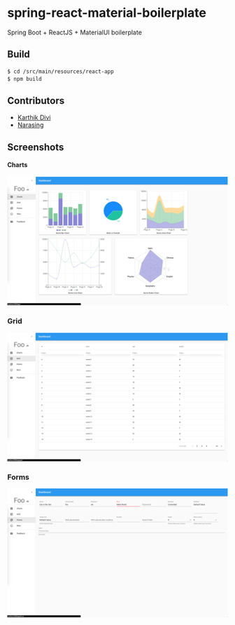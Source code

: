 # spring-react-material-boilerplate
Spring Boot + ReactJS + MaterialUI boilerplate

## Build 
```sh
$ cd /src/main/resources/react-app
$ npm build
```

## Contributors

* [Karthik Divi](https://karthikdivi.com/)
* [Narasing](https://github.com/venkatnpedada)

## Screenshots
#### Charts
![](images/Screen%20Shot%202018-04-25%20at%202.05.17%20AM.png)
### Grid
![](images/Screen%20Shot%202018-04-25%20at%202.05.56%20AM.png)
### Forms
![](images/Screen%20Shot%202018-04-25%20at%2011.12.10%20PM.png)
